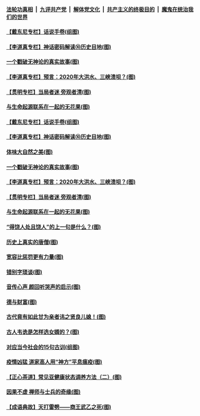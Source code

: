 

####  [法轮功真相](../../../../basic/blob/master/README.md?t=07050202) &nbsp;|&nbsp; [九评共产党](../../../../9ping.md/blob/master/README.md?t=07050202) &nbsp;|&nbsp; [解体党文化](../../../../jtdwh.md/blob/master/README.md?t=07050202)  &nbsp;|&nbsp; [共产主义的终极目的](../../../../gczydzjmd.md/blob/master/README.md?t=07050202) &nbsp;|&nbsp; [魔鬼在统治我们的世界](../../../../mgztzwmdsj.md/blob/master/README.md?t=07050202) 

#### [【戴东尼专栏】话说手卷(组图)](../pages/p7/936297.md?t=07050202) 

#### [【李道真专栏】神话密码解读⑩历史目地(图)](../pages/p7/938337.md?t=07050202) 

#### [一个戳破无神论的真实故事(图)](../pages/p7/938421.md?t=07050202) 

#### [【李道真专栏】预言：2020年大洪水、三峡溃坝？(图)](../pages/p7/938448.md?t=07050202) 

#### [【贯明专栏】当局者迷 旁观者清(图)](../pages/p7/938303.md?t=07050202) 

#### [与生命起源联系在一起的无花果(图)](../pages/p7/938342.md?t=07050202) 

#### [【戴东尼专栏】话说手卷(组图)](../pages/p7/936297.md?t=07050202) 

#### [【李道真专栏】神话密码解读⑩历史目地(图)](../pages/p7/938337.md?t=07050202) 

#### [体味大自然之美(图)](../pages/p7/938567.md?t=07050202) 

#### [一个戳破无神论的真实故事(图)](../pages/p7/938421.md?t=07050202) 

#### [【李道真专栏】预言：2020年大洪水、三峡溃坝？(图)](../pages/p7/938448.md?t=07050202) 

#### [【贯明专栏】当局者迷 旁观者清(图)](../pages/p7/938303.md?t=07050202) 

#### [与生命起源联系在一起的无花果(图)](../pages/p7/938342.md?t=07050202) 

#### [“得饶人处且饶人”的上一句是什么？(图)](../pages/p7/938333.md?t=07050202) 

#### [历史上真实的唐僧(图)](../pages/p7/938101.md?t=07050202) 

#### [宽容比惩罚更有力量(图)](../pages/p7/938280.md?t=07050202) 

#### [错别字琐谈(图)](../pages/p7/938316.md?t=07050202) 

#### [音传心声 颜回听哭声的启示(图)](../pages/p7/938099.md?t=07050202) 

#### [德与财富(图)](../pages/p7/938218.md?t=07050202) 

#### [古代竟有如此甘为亲者讳之贤良儿媳！(图)](../pages/p7/938117.md?t=07050202) 

#### [古人韦诜是怎样选女婿的？(图)](../pages/p7/938100.md?t=07050202) 

#### [对应当今社会的15句古训(组图)](../pages/p7/938097.md?t=07050202) 

#### [疫情凶猛 道家高人用“神方”平息瘟疫(图)](../pages/p7/938004.md?t=07050202) 

#### [【正心茶道】常见亚健康状态调养方法（二）(图)](../pages/p7/937559.md?t=07050202) 

#### [因果不虚 禅师与士兵的奇缘(图)](../pages/p7/938092.md?t=07050202) 

#### [【成语典故】天打雷劈——商王武乙之死(图)](../pages/p7/937782.md?t=07050202) 


